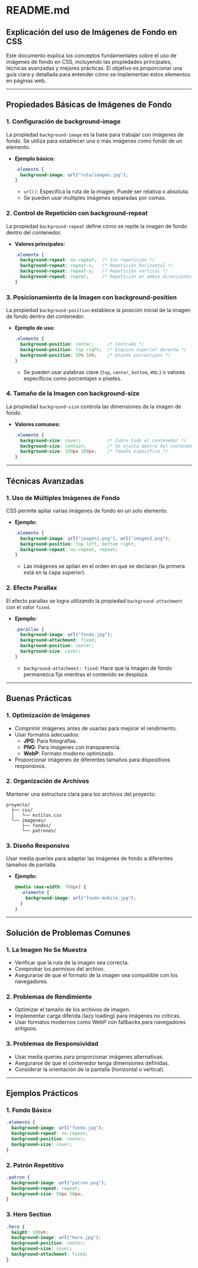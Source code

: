 # README.md

## Explicación del uso de Imágenes de Fondo en CSS

Este documento explica los conceptos fundamentales sobre el uso de imágenes de fondo en CSS, incluyendo las propiedades principales, técnicas avanzadas y mejores prácticas. El objetivo es proporcionar una guía clara y detallada para entender cómo se implementan estos elementos en páginas web.

---

## **Propiedades Básicas de Imágenes de Fondo**

### **1. Configuración de background-image**
La propiedad `background-image` es la base para trabajar con imágenes de fondo. Se utiliza para establecer una o más imágenes como fondo de un elemento.

- **Ejemplo básico:**
  ```css
  .elemento {
    background-image: url("ruta/imagen.jpg");
  }
  ```
  - `url()`: Especifica la ruta de la imagen. Puede ser relativa o absoluta.
  - Se pueden usar múltiples imágenes separadas por comas.

### **2. Control de Repetición con background-repeat**
La propiedad `background-repeat` define cómo se repite la imagen de fondo dentro del contenedor.

- **Valores principales:**
  ```css
  .elemento {
    background-repeat: no-repeat;  /* Sin repetición */
    background-repeat: repeat-x;   /* Repetición horizontal */
    background-repeat: repeat-y;   /* Repetición vertical */
    background-repeat: repeat;     /* Repetición en ambas direcciones */
  }
  ```

### **3. Posicionamiento de la Imagen con background-position**
La propiedad `background-position` establece la posición inicial de la imagen de fondo dentro del contenedor.

- **Ejemplo de uso:**
  ```css
  .elemento {
    background-position: center;     /* Centrado */
    background-position: top right;  /* Esquina superior derecha */
    background-position: 50% 50%;    /* Usando porcentajes */
  }
  ```
  - Se pueden usar palabras clave (`top`, `center`, `bottom`, etc.) o valores específicos como porcentajes o píxeles.

### **4. Tamaño de la Imagen con background-size**
La propiedad `background-size` controla las dimensiones de la imagen de fondo.

- **Valores comunes:**
  ```css
  .elemento {
    background-size: cover;          /* Cubre todo el contenedor */
    background-size: contain;        /* Se ajusta dentro del contenedor */
    background-size: 100px 100px;    /* Tamaño específico */
  }
  ```

---

## **Técnicas Avanzadas**

### **1. Uso de Múltiples Imágenes de Fondo**
CSS permite apilar varias imágenes de fondo en un solo elemento.

- **Ejemplo:**
  ```css
  .elemento {
    background-image: url("imagen1.png"), url("imagen2.png");
    background-position: top left, bottom right;
    background-repeat: no-repeat, repeat;
  }
  ```
  - Las imágenes se apilan en el orden en que se declaran (la primera está en la capa superior).

### **2. Efecto Parallax**
El efecto parallax se logra utilizando la propiedad `background-attachment` con el valor `fixed`.

- **Ejemplo:**
  ```css
  .parallax {
    background-image: url("fondo.jpg");
    background-attachment: fixed;
    background-position: center;
    background-size: cover;
  }
  ```
  - `background-attachment: fixed`: Hace que la imagen de fondo permanezca fija mientras el contenido se desplaza.

---

## **Buenas Prácticas**

### **1. Optimización de Imágenes**
- Comprimir imágenes antes de usarlas para mejorar el rendimiento.
- Usar formatos adecuados:
  - **JPG**: Para fotografías.
  - **PNG**: Para imágenes con transparencia.
  - **WebP**: Formato moderno optimizado.
- Proporcionar imágenes de diferentes tamaños para dispositivos responsivos.

### **2. Organización de Archivos**
Mantener una estructura clara para los archivos del proyecto:
```
proyecto/
  ├── css/
  │   └── estilos.css
  └── imagenes/
      ├── fondos/
      └── patrones/
```

### **3. Diseño Responsivo**
Usar media queries para adaptar las imágenes de fondo a diferentes tamaños de pantalla.

- **Ejemplo:**
  ```css
  @media (max-width: 768px) {
    .elemento {
      background-image: url("fondo-mobile.jpg");
    }
  }
  ```

---

## **Solución de Problemas Comunes**

### **1. La Imagen No Se Muestra**
- Verificar que la ruta de la imagen sea correcta.
- Comprobar los permisos del archivo.
- Asegurarse de que el formato de la imagen sea compatible con los navegadores.

### **2. Problemas de Rendimiento**
- Optimizar el tamaño de los archivos de imagen.
- Implementar carga diferida (lazy loading) para imágenes no críticas.
- Usar formatos modernos como WebP con fallbacks para navegadores antiguos.

### **3. Problemas de Responsividad**
- Usar media queries para proporcionar imágenes alternativas.
- Asegurarse de que el contenedor tenga dimensiones definidas.
- Considerar la orientación de la pantalla (horizontal o vertical).

---

## **Ejemplos Prácticos**

### **1. Fondo Básico**
```css
.elemento {
  background-image: url("fondo.jpg");
  background-repeat: no-repeat;
  background-position: center;
  background-size: cover;
}
```

### **2. Patrón Repetitivo**
```css
.patron {
  background-image: url("patron.png");
  background-repeat: repeat;
  background-size: 50px 50px;
}
```

### **3. Hero Section**
```css
.hero {
  height: 100vh;
  background-image: url("hero.jpg");
  background-position: center;
  background-size: cover;
  background-attachment: fixed;
}
